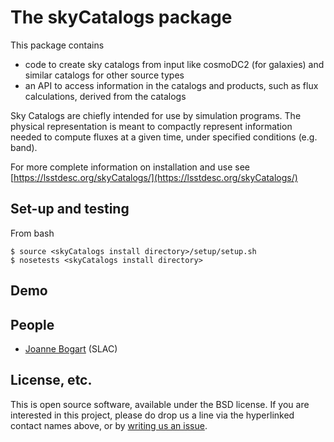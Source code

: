 # The skyCatalogs package

This package contains 
* code to create sky catalogs from input like cosmoDC2 (for galaxies) and similar catalogs for other source types
* an API to access information in the catalogs and products, such as flux calculations, derived from the catalogs

Sky Catalogs are chiefly intended for use by simulation programs. The physical representation is meant to compactly represent information needed to compute fluxes at a given time, under specified conditions (e.g. band).

For more complete information on installation and use see
[https://lsstdesc.org/skyCatalogs/](https://lsstdesc.org/skyCatalogs/)

## Set-up and testing
From bash
```
$ source <skyCatalogs install directory>/setup/setup.sh
$ nosetests <skyCatalogs install directory>
```

## Demo

## People
* [Joanne Bogart](https://github.com/DarkEnergyScienceCollaboration/skyCatalogs/issues/new?body=@JoanneBogart) (SLAC)

## License, etc.

This is open source software, available under the BSD license. If you are interested in this project, please do drop us a line via the hyperlinked contact names above, or by [writing us an issue](https://github.com/DarkEnergyScienceCollaboration/skyCatalogs/issues/new).
